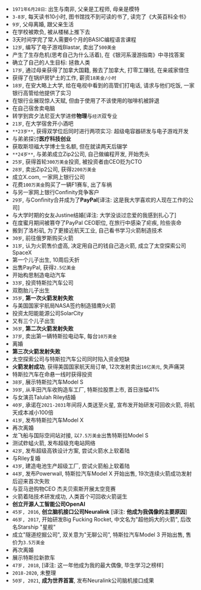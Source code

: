 - `1971年6月28日`: 出生与南非, 父亲是工程师, 母亲是模特
- `3-8岁`, 每天读书10小时, 图书馆找不到可读的书了, 读完了《大英百科全书》
- `9岁`, 父母离婚, 跟父亲生活
- 在学校被欺负, 被从楼梯上推下去
- 3天时间学完了常人需要6个月的BASIC编程语言课程
- `12岁`, 编写了电子游戏Blastar, 卖出了`500美金`
- 产生了生存危机(思考自己为什么活着), 在《银河系漫游指南》中寻找答案
- 确立了自己的人生目标: 拯救人类
- `17岁`, 通过母亲获得了加拿大国籍, 搬去了加拿大, 打零工赚钱, 在亲戚家借住
- 获得了在锅炉房铲土的工作, 薪资`18美金/小时`
- `18岁`, 在安大略上大学, 给在电视中看到的高管们打电话, 请求与他们吃饭, 一家银行高管给他提供了实习
- 在银行业展现惊人天赋, 但由于使用了不该使用的咖啡机被辞退
- 在自己宿舍卖电脑
- 转学到宾夕法尼亚大学进修**物理**与`经济`双专业
- `21岁`, 在大学宿舍开小酒吧
- `**23岁**`, 获得双学位后同时进行两项实习: 超级电容器研发与电子游戏开发
- 与弟弟探讨**医疗科技创业**
- 获取斯坦福大学博士生名额, 但在就读两天后辍学
- `**24岁**`, 与弟弟成立Zip2公司, 自己做编程开发, 开始秃头
- `25岁`, 获得首轮`300万美金`投资, 被投资者由CEO贬为CTO
- `28岁`, 卖出Zip2公司, 获得`2200万美金` 
- 成立X.com, 一家网上银行公司
- 花费`100万美金`购买了一辆F1赛车, 出了车祸
- 与另一家网上银行Confinity竞争客户
- `29岁`, 与Confinity合并成为了**PayPal**[译注: 这是我大学喜欢的人现在工作的公司]
- 与大学时期的女友Justine结婚[译注: 大学没谈过恋爱的我感到扎心了]
- 在度蜜月期间被篡夺了PayPal CEO职位, 在旅行中感染了疟疾, 险些丧命
- 搬到了洛杉矶, 为了更接近航天工业, 自己看书学习火箭制造技术 
- `30岁`, 前往俄罗斯购买火箭
- `31岁`, 认为火箭售价虚高, 决定用自己的钱自己造火箭, 成立了太空探索公司SpaceX 
- 第一个儿子出生, 10周后夭折
- 出售PayPal, 获得`2.5亿美金`
- 开始构思制造电动汽车
- `33岁`, 投资特斯拉汽车公司
- 双胞胎儿子出生
- `35岁`, **第一次火箭发射失败**
- 与美国国家宇航局NASA签约制造猎鹰9火箭
- 投资太阳能能源公司SolarCity
- 又有三个儿子出生
- `36岁`, **第二次火箭发射失败**
- `37岁`, 卖出第一辆特斯拉电动车, 每台`10万美金`
- 离婚
- **第三次火箭发射失败**
- 太空探索公司与特斯拉汽车公司同时陷入资金短缺
- **火箭发射成功**, 获得美国国家航天局订单, 12次发射卖出`16亿美元`, 失声痛哭
- 特斯拉汽车在命悬一线时获得投资
- `38岁`, 展示特斯拉汽车Model S
- `39岁`, 从丰田汽车收购造车工厂, 特斯拉股票上市, 首日涨幅41%
- 与女演员Talulah Riley结婚
- `40岁`, 承诺在`2021-2031`年间将人类送至火星, 宣布发开始研发可回收火箭, 将航天成本减小100倍
- `41岁`, 发布特斯拉汽车Model X
- 再次离婚
- 龙飞船与国际空间站对接, 以`7.5万美金`出售特斯拉Model S
- 测试蚱蜢火箭, 发布超级充电站网络
- `42岁`, 发布超级高铁设计方案, 尝试火箭水上软着陆
- 与Riley复婚
- `43岁`, 建造电池生产超级工厂, 尝试火箭船上软着陆
- `44岁`, 发布Powerwall, 特斯拉汽车Model X 开始出售, 19次连续火箭成功发射后迎来首次失败
- 与亚马逊购物CEO 杰夫贝索斯开展太空竞赛
- 火箭着陆技术研发成功, 人类首个可回收火箭诞生
- **创立开源人工智能公司OpenAI**
- `45岁, 2016`, **创立脑机接口公司Neuralink** [译注: **他成为我偶像的主要原因**]
- `46岁, 2017`, 开始研发Big Fucking Rocket, 中文名为"超他妈大的火箭", 后改名Starship "星舰"
- 成立"隧道挖掘公司", 双关意为"无聊公司", 特斯拉汽车Model 3 开始出售, 售价为`3.5万美金`
- 再次离婚
- 展示特斯拉新款车
- `47岁, 2018`, [译注: 这一年他成为我的最大偶像, 毕生学习之榜样]
- `2018-2020`, 未整理
- `50岁, 2021`, **成为世界首富**, 发布Neuralink公司脑机接口成果
